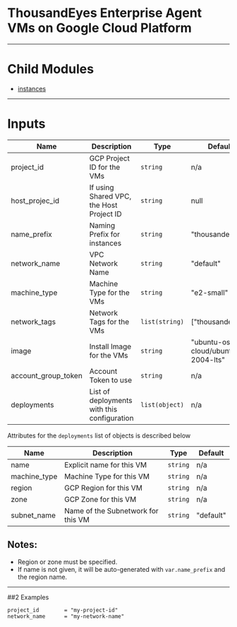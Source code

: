 # ThousandEyes Enterprise Agent VMs on Google Cloud Platform

---

# Child Modules

- [instances](modules/instances/)

---

# Inputs
 

| Name                | Description                              | Type           | Default                           |
|---------------------|------------------------------------------|----------------|-----------------------------------|
| project\_id         | GCP Project ID for the VMs               | `string`       | n/a                               |
| host_projec\_id     | If using Shared VPC, the Host Project ID | `string`       | null                              |
| name_prefix         | Naming Prefix for instances              | `string`       | "thousandeyes"                    |
| network_name        | VPC Network Name                         | `string`       | "default"                         |
| machine_type        | Machine Type for the VMs                 | `string`       | "e2-small"                        | 
| network_tags        | Network Tags for the VMs                 | `list(string)` | ["thousandeyes"]                  |
| image               | Install Image for the VMs                | `string`       | "ubuntu-os-cloud/ubuntu-2004-lts" |
| account_group_token | Account Token to use                     | `string`       | n/a                               | 
| deployments         | List of deployments with this configuration | `list(object)` | n/a |

Attributes for the `deployments` list of objects is described below

| Name         | Description                        | Type        | Default  |
|--------------|------------------------------------|-------------|----------|
| name         | Explicit name for this VM          | `string`    | n/a      |
| machine_type | Machine Type for this VM           | `string`    | n/a      |
| region       | GCP Region for this VM              | `string`    | n/a      |
| zone         | GCP Zone for this VM               | `string`    | n/a      |
| subnet_name  | Name of the Subnetwork for this VM | `string`    | "default" |

## Notes:

- Region or zone must be specified.
- If name is not given, it will be auto-generated with `var.name_prefix` and the region name.

---

##2 Examples

```
project_id        = "my-project-id"
network_name      = "my-network-name"
```


